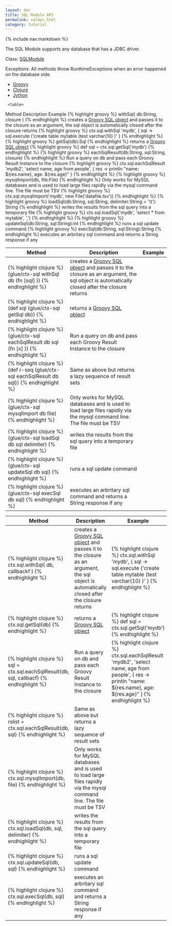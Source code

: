 ```yaml
---
layout: doc
title: SQL Module API
permalink: sqlApi.html
category: tutorial
---
```



{% include nav.markdown %}


The SQL Module supports any database that has a JDBC driver.


Class: [SQLModule](https://github.com/gerritjvv/glue/blob/master/core/glue-modules/src/main/groovy/org/glue/modules/SqlModule.groovy)

Exceptions: All methods throw RunttimeExceptions when an error happened on the database side.


<div id="tabs" style="width:100%">
  <ul>
    <li><a href="#tabs-1">Groovy</a></li>
    <li><a href="#tabs-2">Clojure</a></li>
    <li><a href="#tabs-3">Jython</a></li>
  </ul>
  <div id="tabs-1">


     <table>
<thead>
<tr>
<th>Method </th>
<th> Description </th>
<th> Example </th>
</tr>
</thead>
<tbody>
<tr>
<td>
{% highlight groovy %} 
withSql( db:String, closure ) 
{% endhighlight %} 
</td>
<td> creates a <a href="http://groovy.codehaus.org/api/groovy/sql/Sql.html">Groovy SQL object</a> and passes it to the closure as an argument, the sql object is automatically closed after the closure returns  </td>
<td>{% highlight groovy %}  ctx.sql.withSql 'mydb', { sql -> sql.execute ('create table mytable (test varchar(10) )' } {% endhighlight %} </td>
</tr>
<tr>
<td> {% highlight groovy %} getSql(db):Sql {% endhighlight %} </td>
<td> returns a <a href="http://groovy.codehaus.org/api/groovy/sql/Sql.html">Groovy SQL object</a> </td>
<td> {% highlight groovy %} def sql = ctx.sql.getSql('mydb') {% endhighlight %} </td>
</tr>
<tr>
<td> {% highlight groovy %} eachSqlResult(db:String, sql:String, closure) {% endhighlight %} </td>
<td> Run a query on db and pass each Groovy Result Instance to the closure </td>
<td> {% highlight groovy %} ctx.sql.eachSqlResult 'mydb2', 'select name, age from people', { res -> println "name: ${res.name}, age: ${res.age}" } {% endhighlight %} </td>
</tr>
<tr>
<td> {% highlight groovy %} mysqlImport(db, file:File) {% endhighlight %} </td>
<td> Only works for MySQL databases and is used to load large files rapidly via the mysql command line. The file must be TSV </td>
<td> {% highlight groovy %} ctx.sql.mysqlImport('mydb', new File('datafile.tsv')) {% endhighlight %} </td>
</tr>
<tr>
<td> {% highlight groovy %} loadSql(db:String, sql:String, delimiter:String = '\t'): String {% endhighlight %}</td>
<td> writes the results from the sql query into a temporary file</td>
<td> {% highlight groovy %} ctx.sql.loadSql('mydb', 'select * from mytable', ',') {% endhighlight %}</td>
</tr>
<tr>
<td> {% highlight groovy %} updateSql(db:String, sql:String):int {% endhighlight %}</td>
<td> runs a sql update command </td>
<td> </td>
</tr>
<tr>
<td> {% highlight groovy %} execSql(db:String, sql:String):String {% endhighlight %}</td>
<td> executes an arbritary sql command and returns a String response if any </td>
<td></td>
</tr>
</tbody>
</table>



  </div>
  <div id="tabs-2">

<table>
<thead>
<tr>
<th>Method </th>
<th> Description </th>
<th> Example </th>
</tr>
</thead>
<tbody>
<tr>
<td> {% highlight clojure %}  (glue/ctx-sql withSql db (fn [sql] )) {% endhighlight %}</td>
<td> creates a <a href="http://groovy.codehaus.org/api/groovy/sql/Sql.html">Groovy SQL object</a> and passes it to the closure as an argument, the sql object is automatically closed after the closure returns  </td>
<td>  </td>
</tr>
<tr>
<td>  {% highlight clojure %} (def sql (glue/ctx-sql getSql db)) {% endhighlight %} </td>
<td> returns a <a href="http://groovy.codehaus.org/api/groovy/sql/Sql.html">Groovy SQL object</a> </td>
<td> </td>
</tr>
<tr>
<td>  {% highlight clojure %} (glue/ctx-sql eachSqlResult db sql (fn [x] )) {% endhighlight %}</td>
<td> Run a query on db and pass each Groovy Result Instance to the closure </td>
<td> </td>
</tr>
<tr>
<td>  {% highlight clojure %} (def r-seq (glue/ctx-sql eachSqlResult db sql)) {% endhighlight %}</td>
<td> Same as above but returns a lazy sequence of result sets </td>
<td></td>
</tr>
<tr>
<td>  {% highlight clojure %} (glue/ctx-sql mysqlImport db file) {% endhighlight %}</td>
<td> Only works for MySQL databases and is used to load large files rapidly via the mysql command line. The file must be TSV </td>
<td> </td>
</tr>
<tr>
<td>  {% highlight clojure %} (glue/ctx-sql loadSql db sql delimiter) {% endhighlight %}</td>
<td> writes the results from the sql query into a temporary file</td>
<td> </td>
</tr>
<tr>
<td>  {% highlight clojure %} (glue/ctx-sql updateSql db sql) {% endhighlight %} </td>
<td> runs a sql update command </td>
<td></td>
</tr>
<tr>
<td> {% highlight clojure %}  (glue/ctx-sql execSql db  sql) {% endhighlight %} </td>
<td> executes an arbritary sql command and returns a String response if any </td>
<td></td>
</tr>
</tbody>
</table>
  
  </div>
  <div id="tabs-3">

<table>
<thead>
<tr>
<th> Method </th>
<th> Description </th>
<th> Example </th>
</tr>
</thead>
<tbody>
<tr>
<td> {% highlight clojure %} ctx.sql.withSql( db, callbackf ) {% endhighlight %} </td>
<td> creates a <a href="http://groovy.codehaus.org/api/groovy/sql/Sql.html">Groovy SQL object</a> and passes it to the closure as an argument, the sql object is automatically closed after the closure returns  </td>
<td>  {% highlight clojure %} ctx.sql.withSql 'mydb', { sql -> sql.execute ('create table mytable (test varchar(10) )' } {% endhighlight %}</td>
</tr>
<tr>
<td> {% highlight clojure %} ctx.sql.getSql(db) {% endhighlight %}</td>
<td> returns a <a href="http://groovy.codehaus.org/api/groovy/sql/Sql.html">Groovy SQL object</a> </td>
<td>  {% highlight clojure %} def sql = ctx.sql.getSql('mydb') {% endhighlight %}</td>
</tr>
<tr>
<td>  {% highlight clojure %} sql = ctx.sql.eachSqlResult(db, sql, callbacf) {% endhighlight %}</td>
<td> Run a query on db and pass each Groovy Result Instance to the closure </td>
<td>  {% highlight clojure %} ctx.sql.eachSqlResult 'mydb2', 'select name, age from people', { res -> println "name: ${res.name}, age: ${res.age}" } {% endhighlight %}</td>
</tr>
<tr>
<td> {% highlight clojure %} rslist = ctx.sql.eachSqlResult(db, sql) {% endhighlight %}</td>
<td> Same as above but returns a lazy sequence of result sets </td>
<td></td>
</tr>
<tr>
<td>  {% highlight clojure %} ctx.sql.mysqlImport(db, file) {% endhighlight %}</td>
<td> Only works for MySQL databases and is used to load large files rapidly via the mysql command line. The file must be TSV </td>
<td></td>
</tr>
<tr>
<td> {% highlight clojure %}  ctx.sql.loadSql(db, sql, delimiter) {% endhighlight %}</td>
<td> writes the results from the sql query into a temporary file</td>
<td></td>
</tr>
<tr>
<td> {% highlight clojure %} ctx.sql.updateSql(db, sql) {% endhighlight %}</td>
<td> runs a sql update command </td>
<td></td>
</tr>
<tr>
<td>  {% highlight clojure %} ctx.sql.execSql(db, sql) {% endhighlight %}</td>
<td> executes an arbritary sql command and returns a String response if any </td>
<td></td>
</tr>
</tbody>
</table>

  </div>
  
</div>
